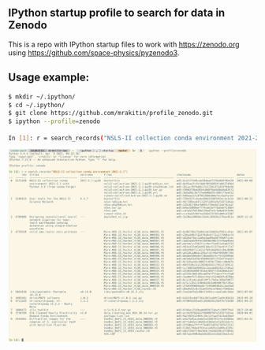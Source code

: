 ## IPython startup profile to search for data in Zenodo

This is a repo with IPython startup files to work with https://zenodo.org using
https://github.com/space-physics/pyzenodo3.

## Usage example:

```bash
$ mkdir ~/.ipython/
$ cd ~/.ipython/
$ git clone https://github.com/mrakitin/profile_zenodo.git
$ ipython --profile=zenodo

In [1]: r = search_records("NSLS-II collection conda environment 2021-2.1")
```

![sample output](imgs/example.png)
